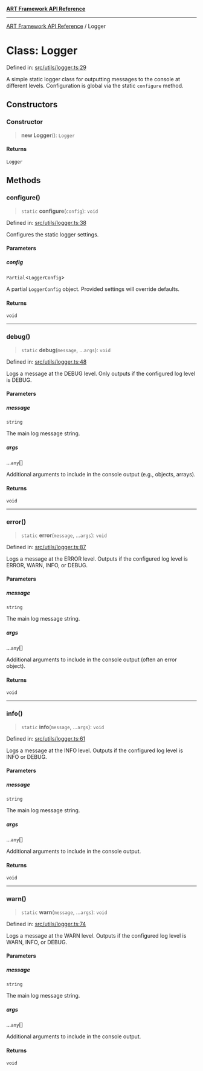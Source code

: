 [**ART Framework API Reference**](../README.md)

***

[ART Framework API Reference](../README.md) / Logger

# Class: Logger

Defined in: [src/utils/logger.ts:29](https://github.com/hashangit/ART/blob/13d06b82b833201787abcae252aaec8212ec73f7/src/utils/logger.ts#L29)

A simple static logger class for outputting messages to the console at different levels.
Configuration is global via the static `configure` method.

## Constructors

### Constructor

> **new Logger**(): `Logger`

#### Returns

`Logger`

## Methods

### configure()

> `static` **configure**(`config`): `void`

Defined in: [src/utils/logger.ts:38](https://github.com/hashangit/ART/blob/13d06b82b833201787abcae252aaec8212ec73f7/src/utils/logger.ts#L38)

Configures the static logger settings.

#### Parameters

##### config

`Partial`\<`LoggerConfig`\>

A partial `LoggerConfig` object. Provided settings will override defaults.

#### Returns

`void`

***

### debug()

> `static` **debug**(`message`, ...`args`): `void`

Defined in: [src/utils/logger.ts:48](https://github.com/hashangit/ART/blob/13d06b82b833201787abcae252aaec8212ec73f7/src/utils/logger.ts#L48)

Logs a message at the DEBUG level.
Only outputs if the configured log level is DEBUG.

#### Parameters

##### message

`string`

The main log message string.

##### args

...`any`[]

Additional arguments to include in the console output (e.g., objects, arrays).

#### Returns

`void`

***

### error()

> `static` **error**(`message`, ...`args`): `void`

Defined in: [src/utils/logger.ts:87](https://github.com/hashangit/ART/blob/13d06b82b833201787abcae252aaec8212ec73f7/src/utils/logger.ts#L87)

Logs a message at the ERROR level.
Outputs if the configured log level is ERROR, WARN, INFO, or DEBUG.

#### Parameters

##### message

`string`

The main log message string.

##### args

...`any`[]

Additional arguments to include in the console output (often an error object).

#### Returns

`void`

***

### info()

> `static` **info**(`message`, ...`args`): `void`

Defined in: [src/utils/logger.ts:61](https://github.com/hashangit/ART/blob/13d06b82b833201787abcae252aaec8212ec73f7/src/utils/logger.ts#L61)

Logs a message at the INFO level.
Outputs if the configured log level is INFO or DEBUG.

#### Parameters

##### message

`string`

The main log message string.

##### args

...`any`[]

Additional arguments to include in the console output.

#### Returns

`void`

***

### warn()

> `static` **warn**(`message`, ...`args`): `void`

Defined in: [src/utils/logger.ts:74](https://github.com/hashangit/ART/blob/13d06b82b833201787abcae252aaec8212ec73f7/src/utils/logger.ts#L74)

Logs a message at the WARN level.
Outputs if the configured log level is WARN, INFO, or DEBUG.

#### Parameters

##### message

`string`

The main log message string.

##### args

...`any`[]

Additional arguments to include in the console output.

#### Returns

`void`
